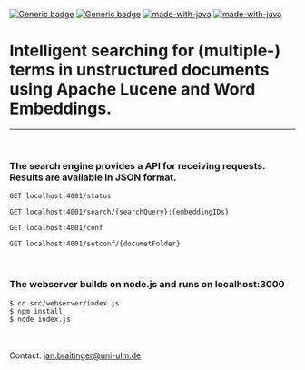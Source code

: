 
[![Generic badge](https://img.shields.io/badge/version-0.5-orange.svg)](https://shields.io/)
[![Generic badge](https://img.shields.io/badge/maintaining-yes-green.svg)](https://shields.io/)
[![made-with-java](https://img.shields.io/badge/Made%20with-Java-1f425f.svg)](https://www.java.com)
[![made-with-java](https://img.shields.io/badge/Made%20with-Node.js-1f425f.svg)](https://www.nodejs.com)
<br/>

# Intelligent searching for (multiple-) terms in unstructured documents using Apache Lucene and Word Embeddings.
<hr/>
<br/>

### The search engine provides a API for receiving requests. Results are available in JSON format. 
```console
GET localhost:4001/status
```
```console
GET localhost:4001/search/{searchQuery}:{embeddingIDs}
```
```console
GET localhost:4001/conf
```
```console
GET localhost:4001/setconf/{documetFolder}
```
<br/>

### The webserver builds on node.js and runs on localhost:3000
 ```console
 $ cd src/webserver/index.js
 $ npm install 
 $ node index.js
```


<br/><br/>
Contact: jan.braitinger@uni-ulm.de
